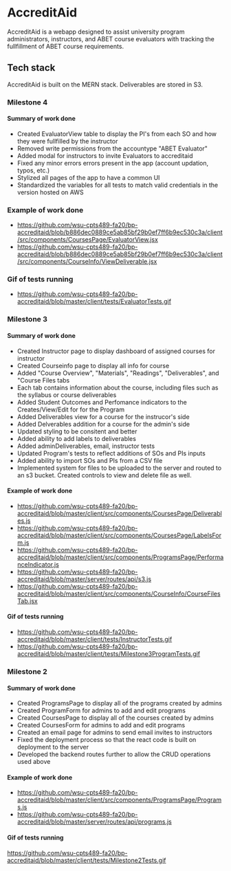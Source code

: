 # AccreditAid

AccreditAid is a webapp designed to assist university program administrators, instructors, and ABET course evaluators with tracking the fullfillment of ABET course requirements.

## Tech stack
AccreditAid is built on the MERN stack. Deliverables are stored in S3.


### Milestone 4
#### Summary of work done
  - Created EvaluatorView table to display the PI's from each SO and how they were fullfilled by the instructor
  - Removed write permissions from the accountype "ABET Evaluator"
  - Added modal for instructors to invite Evaluators to accreditaid
  - Fixed any minor errors errors present in the app (account updation, typos, etc.)
  - Stylized all pages of the app to have a common UI 
  - Standardized the variables for all tests to match valid credentials in the version hosted on AWS
 
### Example of work done
  - https://github.com/wsu-cpts489-fa20/bp-accreditaid/blob/b886dec0889ce5ab85bf29b0ef7ff6b9ec530c3a/client/src/components/CoursesPage/EvaluatorView.jsx
  - https://github.com/wsu-cpts489-fa20/bp-accreditaid/blob/b886dec0889ce5ab85bf29b0ef7ff6b9ec530c3a/client/src/components/CourseInfo/ViewDeliverable.jsx
  
### Gif of tests running
  - https://github.com/wsu-cpts489-fa20/bp-accreditaid/blob/master/client/tests/EvaluatorTests.gif

### Milestone 3
#### Summary of work done
  - Created Instructor page to display dashboard of assigned courses for instructor 
  - Created Courseinfo page to display all info for course
  - Added "Course Overview", "Materials", "Readings", "Deliverables", and "Course Files tabs
  - Each tab contains information about the course, including files such as the syllabus or course deliverables
  - Added Student Outcomes and Perfomance indicators to the Creates/View/Edit for for the Program
  - Added Deliverables view for a course for the instrucor's side
  - Added Delverables addition for a course for the admin's side
  - Updated styling to be consitent and better
  - Added ability to add labels to deliverables
  - Added adminDeliverables, email, instructor tests
  - Updated Program's tests to reflect additions of SOs and PIs inputs
  - Added ability to import SOs and PIs from a CSV file 
  - Implemented system for files to be uploaded to the server and routed to an s3 bucket. Created controls to view and delete file as well.
  
#### Example of work done
  -  https://github.com/wsu-cpts489-fa20/bp-accreditaid/blob/master/client/src/components/CoursesPage/Deliverables.js
  -  https://github.com/wsu-cpts489-fa20/bp-accreditaid/blob/master/client/src/components/CoursesPage/LabelsForm.js
  -  https://github.com/wsu-cpts489-fa20/bp-accreditaid/blob/master/client/src/components/ProgramsPage/PerformanceIndicator.js
  -  https://github.com/wsu-cpts489-fa20/bp-accreditaid/blob/master/server/routes/api/s3.js
  -  https://github.com/wsu-cpts489-fa20/bp-accreditaid/blob/master/client/src/components/CourseInfo/CourseFilesTab.jsx

#### Gif of tests running
  - https://github.com/wsu-cpts489-fa20/bp-accreditaid/blob/master/client/tests/InstructorTests.gif
  - https://github.com/wsu-cpts489-fa20/bp-accreditaid/blob/master/client/tests/Milestone3ProgramTests.gif


### Milestone 2
#### Summary of work done
  - Created ProgramsPage to display all of the programs created by admins
  - Created ProgramForm for admins to add and edit programs
  - Created CoursesPage to display all of the courses created by admins
  - Created CoursesForm for admins to add and edit programs
  - Created an email page for admins to send email invites to instructors
  - Fixed the deployment process so that the react code is built on deployment to the server
  - Developed the backend routes further to allow the CRUD operations used above
  
#### Example of work done
- https://github.com/wsu-cpts489-fa20/bp-accreditaid/blob/master/client/src/components/ProgramsPage/Programs.js
- https://github.com/wsu-cpts489-fa20/bp-accreditaid/blob/master/server/routes/api/programs.js

#### Gif of tests running
https://github.com/wsu-cpts489-fa20/bp-accreditaid/blob/master/client/tests/Milestone2Tests.gif
